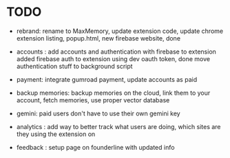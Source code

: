 # TODO

- rebrand: rename to MaxMemory, update extension code, update chrome extension listing, popup.html, new firebase website, done 
    

- accounts : add accounts and authentication with firebase to extension 
        added firebase auth to extension using dev oauth token, done
        move authentication stuff to background script

- payment: integrate gumroad payment, update accounts as paid 
- backup memories: backup memories on the cloud, link them to your account, fetch memories, use proper vector database
- gemini: paid users don't have to use their own gemini key

- analytics : add way to better track what users are doing, which sites are they using the extension on
- feedback : setup page on founderline with updated info